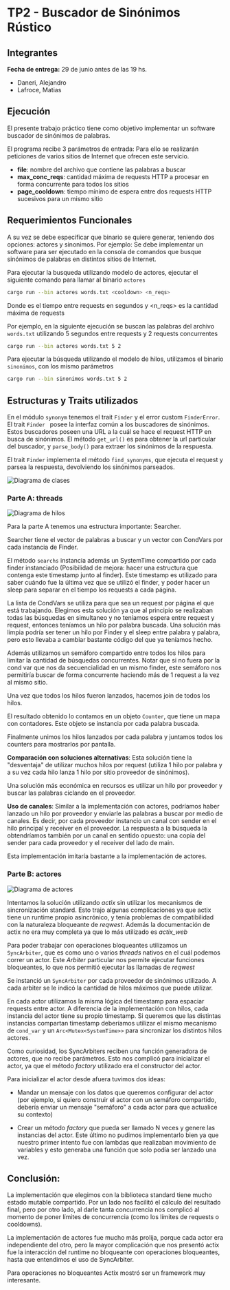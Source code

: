 # TP2 - Buscador de Sinónimos Rústico
 
## Integrantes
**Fecha de entrega:** 29 de junio antes de las 19 hs.
 
- Daneri, Alejandro
- Lafroce, Matias

## Ejecución
El presente trabajo práctico tiene como objetivo implementar un software buscador de sinónimos de palabras.
 
El programa recibe 3 parámetros de entrada:
Para ello se realizarán peticiones de varios sitios de Internet que ofrecen este servicio.
 
- **file**: nombre del archivo que contiene las palabras a buscar
- **max_conc_reqs**: cantidad máxima de requests HTTP a procesar en forma concurrente para todos los sitios
- **page_cooldown**: tiempo mínimo de espera entre dos requests HTTP sucesivos para un mismo sitio

## Requerimientos Funcionales
 
A su vez se debe especificar que binario se quiere generar, teniendo dos opciones: actores y sinonimos. Por ejemplo:
Se debe implementar un software para ser ejecutado en la consola de comandos que busque sinónimos de palabras en distintos sitios de Internet.

Para ejecutar la busqueda utilizando modelo de actores, ejecutar el siguiente comando para llamar al binario `actores`

```bash
cargo run --bin actores words.txt <cooldown> <n_reqs> 
```

Donde <cooldown> es el tiempo entre requests en segundos y <n_reqs> es la cantidad máxima de requests

Por ejemplo, en la siguiente ejecución se buscan las palabras del archivo `words.txt` utilizando 5 segundos entre requests y 2 requests concurrentes

```bash
cargo run --bin actores words.txt 5 2
```

Para ejecutar la búsqueda utilizando el modelo de hilos, utilizamos el binario `sinonimos`, con los mismo parámetros

```bash
cargo run --bin sinonimos words.txt 5 2
```


## Estructuras y Traits utilizados

En el módulo `synonym` tenemos el trait `Finder` y el error custom `FinderError`. El trait `Finder ` posee la interfaz común a los buscadores de sinónimos. Estos buscadores poseen una URL a la cuál se hace el request HTTP en busca de sinónimos. El método `get_url()` es para obtener la url particular del buscador, y `parse_body()` para extraer los sinónimos de la respuesta.

El trait `Finder` implementa el método `find_synonyms`, que ejecuta el request y parsea la respuesta, devolviendo los sinónimos parseados.

![Diagrama de clases](assets/clases.png)


### Parte A: threads

![Diagrama de hilos](assets/hilos.png)

Para la parte A  tenemos una estructura importante: Searcher.

Searcher tiene el vector de palabras a buscar y un vector con CondVars por cada instancia de Finder.

El método `searchs` instancia además un SystemTime compartido por cada finder instanciado (Posibilidad de mejora: hacer una estructura que contenga este timestamp junto al finder). Este timestamp es utilizado para saber cuándo fue la última vez que se utilizó el finder, y poder hacer un sleep para separar en el tiempo los requests a cada página.

La lista de CondVars se utiliza para que sea un request por página el que está trabajando. Elegimos esta solución ya que al principio se realizaban todas las búsquedas en simultaneo y no teníamos espera entre request y request, entonces teníamos un hilo por palabra buscada. Una solución más limpia podría ser tener un hilo por Finder y el sleep entre palabra y palabra, pero esto llevaba a cambiar bastante código del que ya teníamos hecho.

Además utilizamos un semáforo compartido entre todos los hilos para limitar la cantidad de búsquedas concurrentes. Notar que si no fuera por la cond var que nos da secuencialidad en un mismo finder, este semáforo nos permitiría buscar de forma concurrente haciendo más de 1 request a la vez al mismo sitio.

Una vez que todos los hilos fueron lanzados, hacemos join de todos los hilos.

El resultado obtenido lo contamos en un objeto `Counter`, que tiene un mapa con contadores. Este objeto se instancia por cada palabra buscada.

Finalmente unimos los hilos lanzados por cada palabra y juntamos todos los counters para mostrarlos por pantalla.

**Comparación con soluciones alternativas**: Esta solución tiene la "desventaja" de utilizar muchos hilos por request (utiliza 1 hilo por palabra y a su vez cada hilo lanza 1 hilo por sitio proveedor de sinónimos).

Una solución más económica en recursos es utilizar un hilo por proveedor y buscar las palabras ciclando en el proveedor.

**Uso de canales**: Similar a la implementación con actores, podríamos haber lanzado un hilo por proveedor y enviarle las palabras a buscar por medio de canales. Es decir, por cada proveedor instancio un canal con sender en el hilo principal y receiver en el proveedor. La respuesta a la búsqueda la obtendríamos también por un canal en sentido opuesto: una copia del sender para cada proveedor y el receiver del lado de main.

Esta implementación imitaría bastante a la implementación de actores.


### Parte B: actores

![Diagrama de actores](assets/actores.png)

Intentamos la solución utilizando *actix* sin utilizar los mecanismos de sincronización standard. Esto trajo algunas complicaciones ya que actix tiene un runtime propio asincrónico, y tenía problemas de compatibilidad con la naturaleza bloqueante de *reqwest*. Además la documentación de actix no era muy completa ya que lo más utilizado es *actix_web*

Para poder trabajar con operaciones bloqueantes utilizamos un `SyncArbiter`, que es como uno o varios *threads* nativos en el cuál podemos correr un actor. Este *Arbiter* particular nos permite ejecutar funciones bloqueantes, lo que nos permitió ejecutar las llamadas de *reqwest*

Se instanció un `SyncArbiter` por cada proveedor de sinónimos utilizado. A cada arbiter se le indicó la cantidad de hilos máximos que puede utilizar.

En cada actor utilizamos la misma lógica del timestamp para espaciar requests entre actor. A diferencia de la implementación con hilos, cada instancia del actor tiene su propio timestamp. Si queremos que las distintas instancias compartan timestamp deberíamos utilizar el mismo mecanismo de `cond_var` y un `Arc<Mutex<SystemTime>>`  para sincronizar los distintos hilos actores.

Como curiosidad, los SyncArbiters reciben una función generadora de actores, que no recibe parámetros. Esto nos complicó para inicializar el actor, ya que el método *factory* utilizado era el constructor del actor.

Para inicializar el actor desde afuera tuvimos dos ideas:

* Mandar un mensaje con los datos que queremos configurar del actor (por ejemplo, si quiero construir el actor con un semáforo compartido, debería enviar un mensaje "semáforo" a cada actor para que actualice su contexto)

* Crear un método *factory* que pueda ser llamado N veces y genere las instancias del actor. Este último no pudimos implementarlo bien ya que nuestro primer intento fue con lambdas que realizaban movimiento de variables y esto generaba una función que solo podía ser lanzado una vez.

## Conclusión:

La implementación que elegimos con la biblioteca standard tiene mucho estado mutable compartido. Por un lado nos facilitó el cálculo del resultado final, pero por otro lado, al darle tanta concurrencia nos complicó al momento de poner límites de
concurrencia (como los límites de requests o cooldowns).

La implementación de actores fue mucho más prolija, porque cada actor era independiente del otro, pero la mayor complicación que nos presentó actix fue la interacción del runtime no bloqueante con operaciones bloqueantes, hasta que entendimos el uso de SyncArbiter.

Para operaciones no bloqueantes Actix mostró ser un framework muy interesante.
